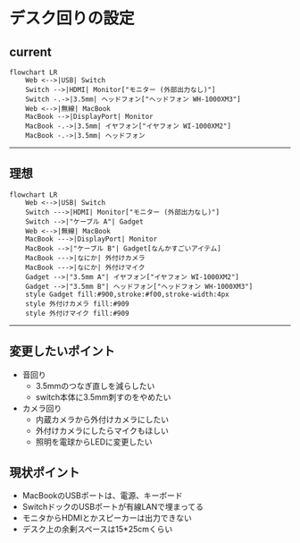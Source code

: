# デスク回りの設定
## current
```mermaid
flowchart LR
    Web <-->|USB| Switch
    Switch -->|HDMI| Monitor["モニター (外部出力なし)"]
    Switch -.->|3.5mm| ヘッドフォン["ヘッドフォン WH-1000XM3"]
    Web <-->|無線| MacBook
    MacBook -->|DisplayPort| Monitor
    MacBook -.->|3.5mm| イヤフォン["イヤフォン WI-1000XM2"]
    MacBook -.->|3.5mm| ヘッドフォン
```

---

## 理想
```mermaid
flowchart LR
    Web <-->|USB| Switch
    Switch --->|HDMI| Monitor["モニター (外部出力なし)"]
    Switch -->|"ケーブル A"| Gadget
    Web <-->|無線| MacBook
    MacBook --->|DisplayPort| Monitor
    MacBook -->|"ケーブル B"| Gadget[なんかすごいアイテム]
    MacBook --->|なにか| 外付けカメラ
    MacBook --->|なにか| 外付けマイク
    Gadget -->|"3.5mm A"| イヤフォン["イヤフォン WI-1000XM2"]
    Gadget -->|"3.5mm B"| ヘッドフォン["ヘッドフォン WH-1000XM3"]
    style Gadget fill:#900,stroke:#f00,stroke-width:4px
    style 外付けカメラ fill:#909
    style 外付けマイク fill:#909
```

---

## 変更したいポイント
* 音回り
  * 3.5mmのつなぎ直しを減らしたい
  * switch本体に3.5mm刺すのをやめたい
* カメラ回り
  * 内蔵カメラから外付けカメラにしたい
  * 外付けカメラにしたらマイクもほしい
  * 照明を電球からLEDに変更したい

## 現状ポイント
* MacBookのUSBポートは、電源、キーボード
* SwitchドックのUSBポートが有線LANで埋まってる
* モニタからHDMIとかスピーカーは出力できない
* デスク上の余剰スペースは15*25cmくらい
